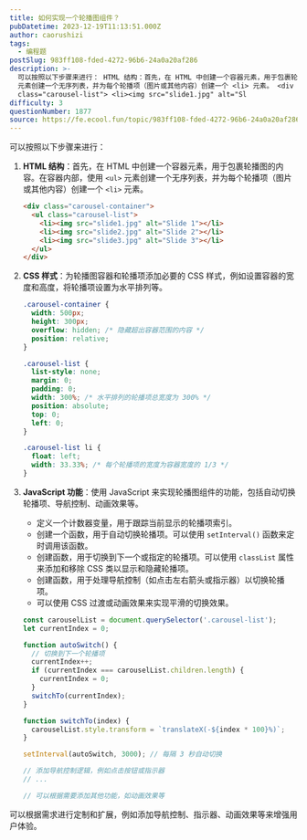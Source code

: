 ```yaml
---
title: 如何实现一个轮播图组件？
pubDatetime: 2023-12-19T11:13:51.000Z
author: caorushizi
tags:
  - 编程题
postSlug: 983ff108-fded-4272-96b6-24a0a20af286
description: >-
  可以按照以下步骤来进行： HTML 结构：首先，在 HTML 中创建一个容器元素，用于包裹轮播图的内容。在容器内部，使用 <ul>
  元素创建一个无序列表，并为每个轮播项（图片或其他内容）创建一个 <li> 元素。 <div class="carousel-container"> <ul
  class="carousel-list"> <li><img src="slide1.jpg" alt="Sl
difficulty: 3
questionNumber: 1877
source: https://fe.ecool.fun/topic/983ff108-fded-4272-96b6-24a0a20af286
---
```


可以按照以下步骤来进行：

1. **HTML 结构**：首先，在 HTML 中创建一个容器元素，用于包裹轮播图的内容。在容器内部，使用 `<ul>` 元素创建一个无序列表，并为每个轮播项（图片或其他内容）创建一个 `<li>` 元素。

   ```html
   <div class="carousel-container">
     <ul class="carousel-list">
       <li><img src="slide1.jpg" alt="Slide 1"></li>
       <li><img src="slide2.jpg" alt="Slide 2"></li>
       <li><img src="slide3.jpg" alt="Slide 3"></li>
     </ul>
   </div>
   ```

2. **CSS 样式**：为轮播图容器和轮播项添加必要的 CSS 样式，例如设置容器的宽度和高度，将轮播项设置为水平排列等。

   ```css
   .carousel-container {
     width: 500px;
     height: 300px;
     overflow: hidden; /* 隐藏超出容器范围的内容 */
     position: relative;
   }

   .carousel-list {
     list-style: none;
     margin: 0;
     padding: 0;
     width: 300%; /* 水平排列的轮播项总宽度为 300% */
     position: absolute;
     top: 0;
     left: 0;
   }

   .carousel-list li {
     float: left;
     width: 33.33%; /* 每个轮播项的宽度为容器宽度的 1/3 */
   }
   ```

3. **JavaScript 功能**：使用 JavaScript 来实现轮播图组件的功能，包括自动切换轮播项、导航控制、动画效果等。

   - 定义一个计数器变量，用于跟踪当前显示的轮播项索引。
   - 创建一个函数，用于自动切换轮播项。可以使用 `setInterval()` 函数来定时调用该函数。
   - 创建函数，用于切换到下一个或指定的轮播项。可以使用 `classList` 属性来添加和移除 CSS 类以显示和隐藏轮播项。
   - 创建函数，用于处理导航控制（如点击左右箭头或指示器）以切换轮播项。
   - 可以使用 CSS 过渡或动画效果来实现平滑的切换效果。

   ```javascript
   const carouselList = document.querySelector('.carousel-list');
   let currentIndex = 0;

   function autoSwitch() {
     // 切换到下一个轮播项
     currentIndex++;
     if (currentIndex === carouselList.children.length) {
       currentIndex = 0;
     }
     switchTo(currentIndex);
   }

   function switchTo(index) {
     carouselList.style.transform = `translateX(-${index * 100}%)`;
   }

   setInterval(autoSwitch, 3000); // 每隔 3 秒自动切换

   // 添加导航控制逻辑，例如点击按钮或指示器
   // ...

   // 可以根据需要添加其他功能，如动画效果等
   ```

可以根据需求进行定制和扩展，例如添加导航控制、指示器、动画效果等来增强用户体验。
